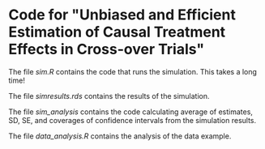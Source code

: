 # Code for "Unbiased and Efficient Estimation of Causal Treatment Effects in Cross-over Trials" 

The file *sim.R* contains the code that runs the simulation. This takes a long time!

The file *simresults.rds* contains the results of the simulation.

The file *sim_analysis* contains the code calculating average of estimates, SD, SE, and coverages of confidence intervals from the simulation results.

The file *data_analysis.R* contains the analysis of the data example.
